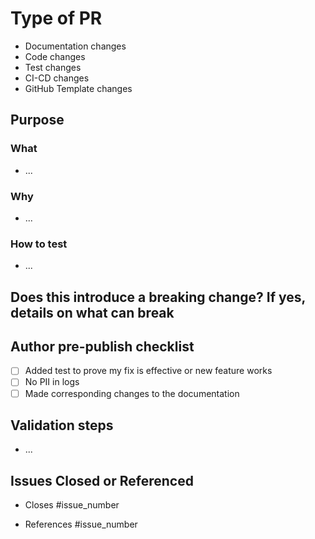 # Type of PR
<!-- Removed items that do not match with your change. -->

- Documentation changes
- Code changes
- Test changes
- CI-CD changes
- GitHub Template changes

## Purpose
<!-- Describe the intention of the changes being proposed. What problem does it solve or functionality does it add? -->
### What

- ...

### Why

- ...

### How to test

- ...

## Does this introduce a breaking change? If yes, details on what can break

## Author pre-publish checklist
<!-- Please check check before publishing PR using "x". Remove a column if it's not applicable. -->
- [ ] Added test to prove my fix is effective or new feature works
- [ ] No PII in logs
- [ ] Made corresponding changes to the documentation

## Validation steps
<!-- Optional. -->
- ...

## Issues Closed or Referenced
<!-- This will automatically close the issue when the PR closes. -->
- Closes #issue_number
<!-- this references the issue but does not close with PR. -->
- References #issue_number
